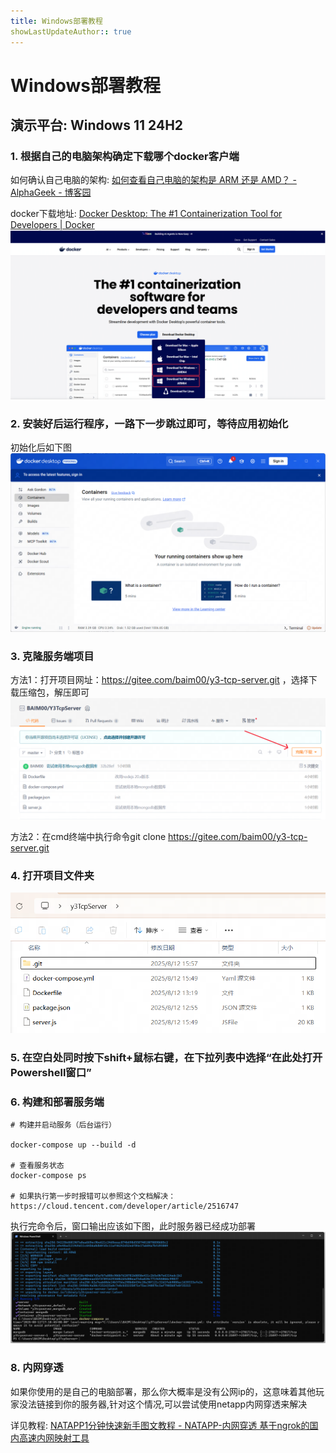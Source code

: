 ```yaml
---
title: Windows部署教程
showLastUpdateAuthor:: true
---
```

# Windows部署教程
## 演示平台: Windows 11 24H2
### 1. 根据自己的电脑架构确定下载哪个docker客户端
如何确认自己电脑的架构: [如何查看自己电脑的架构是 ARM 还是 AMD？ - AlphaGeek - 博客园](https://www.cnblogs.com/geekbruce/articles/18554682)

docker下载地址: [Docker Desktop: The #1 Containerization Tool for Developers | Docker](https://www.docker.com/products/docker-desktop/)
![img](../img/docker下载页面.png)

### 2. 安装好后运行程序，一路下一步跳过即可，等待应用初始化
初始化后如下图
![img](../img/docker初始化页面.png)
### 3. 克隆服务端项目
   方法1：打开项目网址：https://gitee.com/baim00/y3-tcp-server.git ，选择下载压缩包，解压即可
    ![img](../img/下载服务端项目压缩包.png)
   
   方法2：在cmd终端中执行命令git clone https://gitee.com/baim00/y3-tcp-server.git
### 4. 打开项目文件夹
![img](../img/服务端项目文件夹.png)
### 5. 在空白处同时按下shift+鼠标右键，在下拉列表中选择“在此处打开Powershell窗口”
### 6. 构建和部署服务端
```
# 构建并启动服务（后台运行）

docker-compose up --build -d

# 查看服务状态
docker-compose ps

# 如果执行第一步时报错可以参照这个文档解决：https://cloud.tencent.com/developer/article/2516747
```
执行完命令后，窗口输出应该如下图，此时服务器已经成功部署
![img](../img/windows成功部署.png)
### 8. 内网穿透
   如果你使用的是自己的电脑部署，那么你大概率是没有公网ip的，这意味着其他玩家没法链接到你的服务器,针对这个情况,可以尝试使用netapp内网穿透来解决

   详见教程: [NATAPP1分钟快速新手图文教程 - NATAPP-内网穿透 基于ngrok的国内高速内网映射工具](https://natapp.cn/article/natapp_newbie)